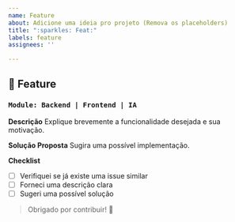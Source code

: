 ```yaml
---
name: Feature
about: Adicione uma ideia pro projeto (Remova os placeholders)
title: ":sparkles: Feat:"
labels: feature
assignees: ''

---
```


## 🚀 Feature

### ```Module: Backend | Frontend | IA```

**Descrição**
Explique brevemente a funcionalidade desejada e sua motivação.

**Solução Proposta**
Sugira uma possível implementação.

**Checklist**
- [ ] Verifiquei se já existe uma issue similar
- [ ] Forneci uma descrição clara
- [ ] Sugeri uma possível solução

> Obrigado por contribuir! 🎉
